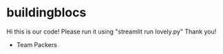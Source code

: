 # buildingblocs
Hi this is our code! Please run it using "streamlit run lovely.py"
Thank you!
- Team Packers
